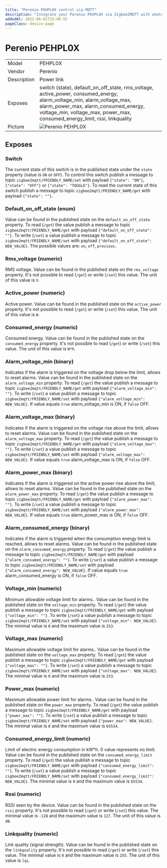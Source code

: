 ```yaml
---
title: "Perenio PEHPL0X control via MQTT"
description: "Integrate your Perenio PEHPL0X via Zigbee2MQTT with whatever smart home infrastructure you are using without the vendor's bridge or gateway."
addedAt: 2022-06-01T15:08:55
pageClass: device-page
---
```


<!-- !!!! -->
<!-- ATTENTION: This file is auto-generated through docgen! -->
<!-- You can only edit the "Notes"-Section between the two comment lines "Notes BEGIN" and "Notes END". -->
<!-- Do not use h1 or h2 heading within "## Notes"-Section. -->
<!-- !!!! -->

# Perenio PEHPL0X

|     |     |
|-----|-----|
| Model | PEHPL0X  |
| Vendor  | Perenio  |
| Description | Power link |
| Exposes | switch (state), default_on_off_state, rms_voltage, active_power, consumed_energy, alarm_voltage_min, alarm_voltage_max, alarm_power_max, alarm_consumed_energy, voltage_min, voltage_max, power_max, consumed_energy_limit, rssi, linkquality |
| Picture | ![Perenio PEHPL0X](https://www.zigbee2mqtt.io/images/devices/PEHPL0X.jpg) |


<!-- Notes BEGIN: You can edit here. Add "## Notes" headline if not already present. -->


<!-- Notes END: Do not edit below this line -->



## Exposes

### Switch 
The current state of this switch is in the published state under the `state` property (value is `ON` or `OFF`).
To control this switch publish a message to topic `zigbee2mqtt/FRIENDLY_NAME/set` with payload `{"state": "ON"}`, `{"state": "OFF"}` or `{"state": "TOGGLE"}`.
To read the current state of this switch publish a message to topic `zigbee2mqtt/FRIENDLY_NAME/get` with payload `{"state": ""}`.

### Default_on_off_state (enum)
Value can be found in the published state on the `default_on_off_state` property.
To read (`/get`) the value publish a message to topic `zigbee2mqtt/FRIENDLY_NAME/get` with payload `{"default_on_off_state": ""}`.
To write (`/set`) a value publish a message to topic `zigbee2mqtt/FRIENDLY_NAME/set` with payload `{"default_on_off_state": NEW_VALUE}`.
The possible values are: `on`, `off`, `previous`.

### Rms_voltage (numeric)
RMS voltage.
Value can be found in the published state on the `rms_voltage` property.
It's not possible to read (`/get`) or write (`/set`) this value.
The unit of this value is `V`.

### Active_power (numeric)
Active power.
Value can be found in the published state on the `active_power` property.
It's not possible to read (`/get`) or write (`/set`) this value.
The unit of this value is `W`.

### Consumed_energy (numeric)
Consumed energy.
Value can be found in the published state on the `consumed_energy` property.
It's not possible to read (`/get`) or write (`/set`) this value.
The unit of this value is `W*h`.

### Alarm_voltage_min (binary)
Indicates if the alarm is triggered on the voltage drop below the limit, allows to reset alarms.
Value can be found in the published state on the `alarm_voltage_min` property.
To read (`/get`) the value publish a message to topic `zigbee2mqtt/FRIENDLY_NAME/get` with payload `{"alarm_voltage_min": ""}`.
To write (`/set`) a value publish a message to topic `zigbee2mqtt/FRIENDLY_NAME/set` with payload `{"alarm_voltage_min": NEW_VALUE}`.
If value equals `true` alarm_voltage_min is ON, if `false` OFF.

### Alarm_voltage_max (binary)
Indicates if the alarm is triggered on the voltage rise above the limit, allows to reset alarms.
Value can be found in the published state on the `alarm_voltage_max` property.
To read (`/get`) the value publish a message to topic `zigbee2mqtt/FRIENDLY_NAME/get` with payload `{"alarm_voltage_max": ""}`.
To write (`/set`) a value publish a message to topic `zigbee2mqtt/FRIENDLY_NAME/set` with payload `{"alarm_voltage_max": NEW_VALUE}`.
If value equals `true` alarm_voltage_max is ON, if `false` OFF.

### Alarm_power_max (binary)
Indicates if the alarm is triggered on the active power rise above the limit, allows to reset alarms.
Value can be found in the published state on the `alarm_power_max` property.
To read (`/get`) the value publish a message to topic `zigbee2mqtt/FRIENDLY_NAME/get` with payload `{"alarm_power_max": ""}`.
To write (`/set`) a value publish a message to topic `zigbee2mqtt/FRIENDLY_NAME/set` with payload `{"alarm_power_max": NEW_VALUE}`.
If value equals `true` alarm_power_max is ON, if `false` OFF.

### Alarm_consumed_energy (binary)
Indicates if the alarm is triggered when the consumption energy limit is reached, allows to reset alarms.
Value can be found in the published state on the `alarm_consumed_energy` property.
To read (`/get`) the value publish a message to topic `zigbee2mqtt/FRIENDLY_NAME/get` with payload `{"alarm_consumed_energy": ""}`.
To write (`/set`) a value publish a message to topic `zigbee2mqtt/FRIENDLY_NAME/set` with payload `{"alarm_consumed_energy": NEW_VALUE}`.
If value equals `true` alarm_consumed_energy is ON, if `false` OFF.

### Voltage_min (numeric)
Minimum allowable voltage limit for alarms..
Value can be found in the published state on the `voltage_min` property.
To read (`/get`) the value publish a message to topic `zigbee2mqtt/FRIENDLY_NAME/get` with payload `{"voltage_min": ""}`.
To write (`/set`) a value publish a message to topic `zigbee2mqtt/FRIENDLY_NAME/set` with payload `{"voltage_min": NEW_VALUE}`.
The minimal value is `0` and the maximum value is `253`.

### Voltage_max (numeric)
Maximum allowable voltage limit for alarms..
Value can be found in the published state on the `voltage_max` property.
To read (`/get`) the value publish a message to topic `zigbee2mqtt/FRIENDLY_NAME/get` with payload `{"voltage_max": ""}`.
To write (`/set`) a value publish a message to topic `zigbee2mqtt/FRIENDLY_NAME/set` with payload `{"voltage_max": NEW_VALUE}`.
The minimal value is `0` and the maximum value is `253`.

### Power_max (numeric)
Maximum allowable power limit for alarms..
Value can be found in the published state on the `power_max` property.
To read (`/get`) the value publish a message to topic `zigbee2mqtt/FRIENDLY_NAME/get` with payload `{"power_max": ""}`.
To write (`/set`) a value publish a message to topic `zigbee2mqtt/FRIENDLY_NAME/set` with payload `{"power_max": NEW_VALUE}`.
The minimal value is `0` and the maximum value is `65534`.

### Consumed_energy_limit (numeric)
Limit of electric energy consumption in kW*h. 0 value represents no limit.
Value can be found in the published state on the `consumed_energy_limit` property.
To read (`/get`) the value publish a message to topic `zigbee2mqtt/FRIENDLY_NAME/get` with payload `{"consumed_energy_limit": ""}`.
To write (`/set`) a value publish a message to topic `zigbee2mqtt/FRIENDLY_NAME/set` with payload `{"consumed_energy_limit": NEW_VALUE}`.
The minimal value is `0` and the maximum value is `65534`.

### Rssi (numeric)
RSSI seen by the device.
Value can be found in the published state on the `rssi` property.
It's not possible to read (`/get`) or write (`/set`) this value.
The minimal value is `-128` and the maximum value is `127`.
The unit of this value is `dB`.

### Linkquality (numeric)
Link quality (signal strength).
Value can be found in the published state on the `linkquality` property.
It's not possible to read (`/get`) or write (`/set`) this value.
The minimal value is `0` and the maximum value is `255`.
The unit of this value is `lqi`.

